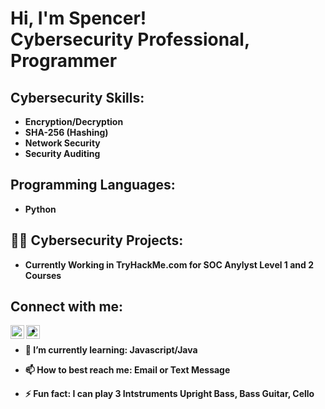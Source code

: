 <h1>Hi, I'm Spencer! <br/><a >Cybersecurity Professional</a>, Programmer</a> <a href=></a></h1>


<h2> Cybersecurity Skills:</h2>

- <b>Encryption/Decryption<b>
- <b>SHA-256 (Hashing)<b>
- <b>Network Security<b>
- <b>Security Auditing<b>






<h2> Programming Languages:</h2>

- <b>Python<b>





<h2>👨‍💻 Cybersecurity Projects:</h2>

- <b>Currently Working in TryHackMe.com for SOC Anylyst Level 1 and 2 Courses<b>



  
  

<h2> Connect with me:</h2>



[<img align="left" alt="SpencerProsniewski | LinkedIn" width="22px" src="https://cdn.jsdelivr.net/npm/simple-icons@v3/icons/linkedin.svg" />][linkedin]
[<img align="left" alt="SpencerProsniewski | Instagram" width="22px" src="https://cdn.jsdelivr.net/npm/simple-icons@v3/icons/instagram.svg" />][instagram]



[instagram]: https://www.instagram.com/spencer.spoons/
[linkedin]: https://www.linkedin.com/in/spencer-prosniewski-009362227/




-

- 🌱 I’m currently learning: Javascript/Java      
- 📫 How to best reach me: Email or Text Message
- ⚡ Fun fact: I can play 3 Intstruments Upright Bass, Bass Guitar, Cello

